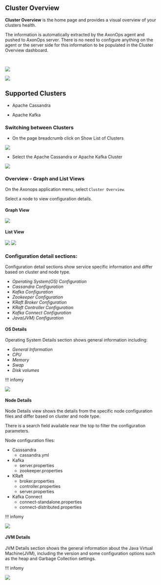 
## Cluster Overview

**Cluster Overview** is the home page and provides a visual overview of your clusters health.

The information is automatically extracted by the AxonOps agent and pushed to AxonOps server. There is no need to configure anything on the agent or the server side for this information to be populated in the Cluster Overview dashboard.

<br/>

![](./0.JPG)

![](./1.JPG)

## Supported Clusters

- Apache Cassandra

- Apache Kafka

### Switching between Clusters

- On the page breadcrumb click on Show List of Clusters

![](./show_clusters.png)

- Select the Apache Cassandra or Apache Kafka Cluster

![](./select_cluster.png)


### Overview - Graph and List Views

On the Axonops application menu, select `Cluster Overview`.

Select a node to view configuration details.

#### Graph View

![](./2.JPG)

#### List View

![](./list_view.png)
![](./list_view2.png)


### Configuration detail sections:

Configuration detail sections show service specific information and differ based on cluster and node type.

- *Operating System(OS) Configuration*
- *Cassandra Configuration*
- *Kafka Configuration*
- *Zookeeper Configuration*
- *KRaft Broker Configuration*
- *KRaft Controller Configuration*
- *Kafka Connect Configuration*
- *Java(JVM) Configuration*

#### OS Details

Operating System Details section shows general information including:

- *General Information*
- *CPU*
- *Memory*
- *Swap*
- *Disk volumes*

!!! infomy

![](./3.JPG)


#### Node Details

Node Details view shows the details from the specific node configuration files and differ based on cluster and node type. 

There is a search field available near the top to filter the configuration parameters.

Node configuration files:

- Casssandra
    - cassandra.yml
- Kafka 
    - server.properties
    - zookeeper.properties
- KRaft
    - broker.properties
    - controller.properties
    - server.properties
- Kafka Connect
    - connect-standalone.properties
    - connect-distributed.properties

!!! infomy

![](./4.JPG)



#### JVM Details

JVM Details section shows the general information about the Java Virtual Machine(JVM), including the version and some configuration options such as the heap and Garbage Collection settings.

!!! infomy

![](./5.JPG)

